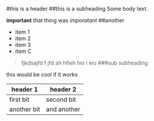 #this is a header
##this is a subheading
Some body text.

**important** that thing was *imporatant*
##another
* item 1
* item 2
* item 3
* item C
>fjkdsajfd f jfd ah hfieh hio i eio
###sub subheading

this would be cool if it works


header 1 | header 2 
-------- | --------
first bit | second bit
another bit | and another

